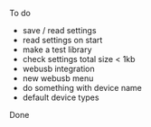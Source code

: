 To do

* save / read settings
* read settings on start
* make a test library
* check settings total size < 1kb
* webusb integration
* new webusb menu
* do something with device name
* default device types


Done


